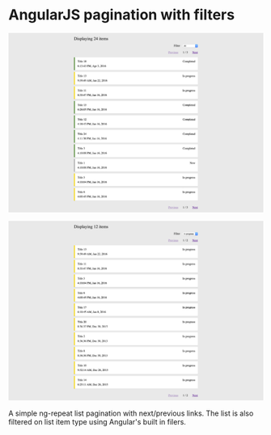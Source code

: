 # AngularJS pagination with filters

![AngularJS pagination screengrab 1](images/paginate-1.jpg)

![AngularJS pagination screengrab 2](images/paginate-2.jpg)

A simple ng-repeat list pagination with next/previous links. The list is also filtered on list item type using Angular's built in filers.
